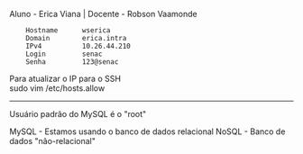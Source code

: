 Aluno - Erica Viana | Docente - Robson Vaamonde

        Hostname      wserica
        Domain        erica.intra
        IPv4          10.26.44.210
        Login         senac
        Senha         123@senac

Para atualizar o IP para o SSH	
sudo vim /etc/hosts.allow

---

Usuário padrão do MySQL é o "root"

MySQL - Estamos usando o banco de dados relacional
NoSQL - Banco de dados "não-relacional"
